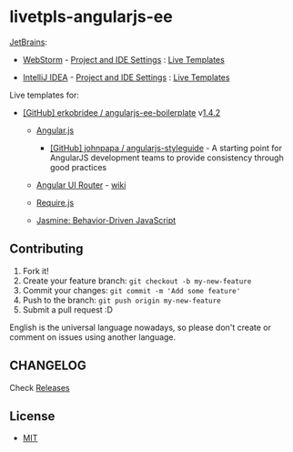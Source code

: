 # livetpls-angularjs-ee

[JetBrains](https://www.jetbrains.com/):

  * [WebStorm](https://www.jetbrains.com/webstorm/) - [Project and IDE Settings](https://www.jetbrains.com/webstorm/help/project-and-ide-settings.html) : [Live Templates](https://www.jetbrains.com/webstorm/help/live-templates-2.html)

  * [IntelliJ IDEA](https://www.jetbrains.com/idea/) - [Project and IDE Settings](https://www.jetbrains.com/idea/help/project-and-ide-settings.html) : [Live Templates](https://www.jetbrains.com/idea/help/live-templates.html)

Live templates for:

  * [[GitHub] erkobridee / angularjs-ee-boilerplate](https://github.com/the-front/angularjs-ee-boilerplate) v[1.4.2](https://github.com/the-front/angularjs-ee-boilerplate/releases/tag/1.4.2)

    * [Angular.js](http://angularjs.org/)

      * [[GitHub] johnpapa / angularjs-styleguide](https://github.com/johnpapa/angularjs-styleguide) - A starting point for AngularJS development teams to provide consistency through good practices

    * [Angular UI Router](https://angular-ui.github.io/ui-router/site/) - [wiki](https://github.com/angular-ui/ui-router/wiki)

    * [Require.js](http://requirejs.org/)

    * [Jasmine: Behavior-Driven JavaScript](https://jasmine.github.io/)


<!-- TODO: review -->


## Contributing

1. Fork it!
2. Create your feature branch: `git checkout -b my-new-feature`
3. Commit your changes: `git commit -m 'Add some feature'`
4. Push to the branch: `git push origin my-new-feature`
5. Submit a pull request :D

English is the universal language nowadays, so please don't create or comment on issues using another language.


## CHANGELOG

Check [Releases](https://github.com/the-front/livetpls-angularjs-ee/releases)


## License

- [MIT](LICENSE)
